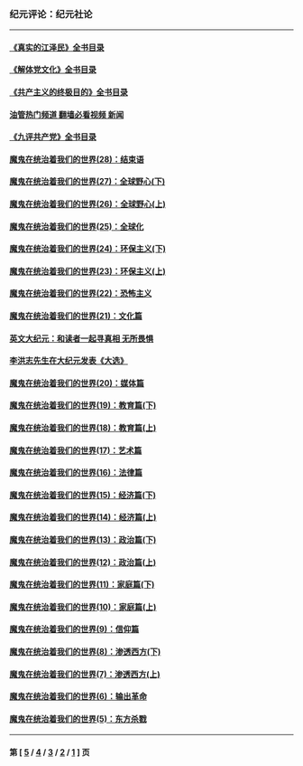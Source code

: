 ### 纪元评论：纪元社论
---
#### [《真实的江泽民》全书目录](../../pages/nsc422/n13721399.md?01170330) 
#### [《解体党文化》全书目录](../../pages/nsc422/n13721157.md?01170330) 
#### [《共产主义的终极目的》全书目录](../../pages/nsc422/n13721048.md?01170330) 
#### [油管热门频道 翻墙必看视频 新闻](ok?01170330)
#### [《九评共产党》全书目录](../../pages/nsc422/n13708085.md?01170330) 
#### [魔鬼在统治着我们的世界(28)：结束语](../../pages/nsc422/n10936246.md?01170330) 
#### [魔鬼在统治着我们的世界(27)：全球野心(下)](../../pages/nsc422/n10928319.md?01170330) 
#### [魔鬼在统治着我们的世界(26)：全球野心(上)](../../pages/nsc422/n10900318.md?01170330) 
#### [魔鬼在统治着我们的世界(25)：全球化](../../pages/nsc422/n10788205.md?01170330) 
#### [魔鬼在统治着我们的世界(24)：环保主义(下)](../../pages/nsc422/n10695307.md?01170330) 
#### [魔鬼在统治着我们的世界(23)：环保主义(上)](../../pages/nsc422/n10688613.md?01170330) 
#### [魔鬼在统治着我们的世界(22)：恐怖主义](../../pages/nsc422/n10614727.md?01170330) 
#### [魔鬼在统治着我们的世界(21)：文化篇](../../pages/nsc422/n10597706.md?01170330) 
#### [英文大纪元：和读者一起寻真相 无所畏惧](../../pages/nsc422/n12542027.md?01170330) 
#### [李洪志先生在大纪元发表《大选》](../../pages/nsc422/n12534746.md?01170330) 
#### [魔鬼在统治着我们的世界(20)：媒体篇](../../pages/nsc422/n10586579.md?01170330) 
#### [魔鬼在统治着我们的世界(19)：教育篇(下)](../../pages/nsc422/n10564808.md?01170330) 
#### [魔鬼在统治着我们的世界(18)：教育篇(上)](../../pages/nsc422/n10526970.md?01170330) 
#### [魔鬼在统治着我们的世界(17)：艺术篇](../../pages/nsc422/n10499093.md?01170330) 
#### [魔鬼在统治着我们的世界(16)：法律篇](../../pages/nsc422/n10485969.md?01170330) 
#### [魔鬼在统治着我们的世界(15)：经济篇(下)](../../pages/nsc422/n10469975.md?01170330) 
#### [魔鬼在统治着我们的世界(14)：经济篇(上)](../../pages/nsc422/n10457370.md?01170330) 
#### [魔鬼在统治着我们的世界(13)：政治篇(下)](../../pages/nsc422/n10448270.md?01170330) 
#### [魔鬼在统治着我们的世界(12)：政治篇(上)](../../pages/nsc422/n10444576.md?01170330) 
#### [魔鬼在统治着我们的世界(11)：家庭篇(下)](../../pages/nsc422/n10440961.md?01170330) 
#### [魔鬼在统治着我们的世界(10)：家庭篇(上)](../../pages/nsc422/n10435448.md?01170330) 
#### [魔鬼在统治着我们的世界(9)：信仰篇](../../pages/nsc422/n10432159.md?01170330) 
#### [魔鬼在统治着我们的世界(8)：渗透西方(下)](../../pages/nsc422/n10429603.md?01170330) 
#### [魔鬼在统治着我们的世界(7)：渗透西方(上)](../../pages/nsc422/n10426013.md?01170330) 
#### [魔鬼在统治着我们的世界(6)：输出革命](../../pages/nsc422/n10421536.md?01170330) 
#### [魔鬼在统治着我们的世界(5)：东方杀戮](../../pages/nsc422/n10417707.md?01170330) 

---
#### 第 [ [5](./5.md?01170330) / [4](./4.md?01170330) / [3](./3.md?01170330) / [2](./2.md?01170330) / [1](./1.md?01170330) ] 页
